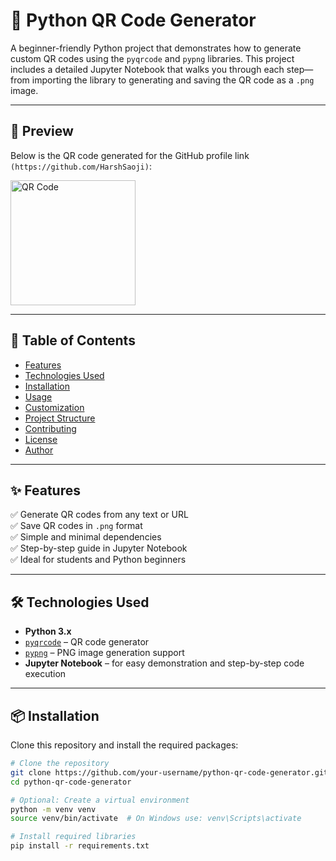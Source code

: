 # 🔳 Python QR Code Generator

A beginner-friendly Python project that demonstrates how to generate custom QR codes using the `pyqrcode` and `pypng` libraries. This project includes a detailed Jupyter Notebook that walks you through each step—from importing the library to generating and saving the QR code as a `.png` image.

---

## 📸 Preview

Below is the QR code generated for the GitHub profile link `(https://github.com/HarshSaoji)`:

<img src="githubID.png" alt="QR Code" width="200"/>

---

## 📌 Table of Contents

- [Features](#-features)
- [Technologies Used](#-technologies-used)
- [Installation](#-installation)
- [Usage](#-usage)
- [Customization](#-customization)
- [Project Structure](#-project-structure)
- [Contributing](#-contributing)
- [License](#-license)
- [Author](#-author)

---

## ✨ Features

✅ Generate QR codes from any text or URL  
✅ Save QR codes in `.png` format  
✅ Simple and minimal dependencies  
✅ Step-by-step guide in Jupyter Notebook  
✅ Ideal for students and Python beginners  

---

## 🛠️ Technologies Used

- **Python 3.x**
- [`pyqrcode`](https://pypi.org/project/PyQRCode/) – QR code generator  
- [`pypng`](https://pypi.org/project/pypng/) – PNG image generation support  
- **Jupyter Notebook** – for easy demonstration and step-by-step code execution  

---

## 📦 Installation

Clone this repository and install the required packages:

```bash
# Clone the repository
git clone https://github.com/your-username/python-qr-code-generator.git
cd python-qr-code-generator

# Optional: Create a virtual environment
python -m venv venv
source venv/bin/activate  # On Windows use: venv\Scripts\activate

# Install required libraries
pip install -r requirements.txt
